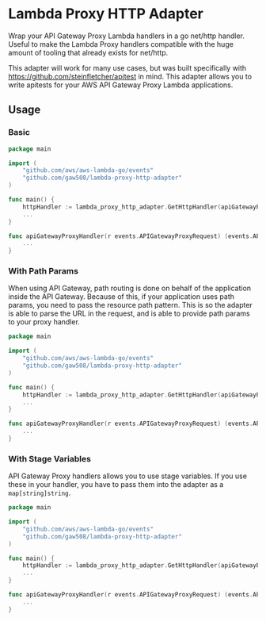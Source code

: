 # Lambda Proxy HTTP Adapter

Wrap your API Gateway Proxy Lambda handlers in a go net/http handler. Useful to make the Lambda Proxy handlers
compatible with the huge amount of tooling that already exists for net/http.

This adapter will work for many use cases, but was built specifically with https://github.com/steinfletcher/apitest in
mind. This adapter allows you to write apitests for your AWS API Gateway Proxy Lambda applications.

## Usage

### Basic

```go
package main

import (
	"github.com/aws/aws-lambda-go/events"
	"github.com/gaw508/lambda-proxy-http-adapter"
)

func main() {
	httpHandler := lambda_proxy_http_adapter.GetHttpHandler(apiGatewayProxyHandler, "/", nil)
	...
}

func apiGatewayProxyHandler(r events.APIGatewayProxyRequest) (events.APIGatewayProxyResponse, error) {
	...
}
```

### With Path Params

When using API Gateway, path routing is done on behalf of the application inside the API Gateway. Because of this, if
your application uses path params, you need to pass the resource path pattern. This is so the adapter is able
to parse the URL in the request, and is able to provide path params to your proxy handler.

```go
package main

import (
	"github.com/aws/aws-lambda-go/events"
	"github.com/gaw508/lambda-proxy-http-adapter"
)

func main() {
	httpHandler := lambda_proxy_http_adapter.GetHttpHandler(apiGatewayProxyHandler, "/users/{userId}", nil)
	...
}

func apiGatewayProxyHandler(r events.APIGatewayProxyRequest) (events.APIGatewayProxyResponse, error) {
	...
}
```

### With Stage Variables

API Gateway Proxy handlers allows you to use stage variables. If you use these in your handler, you have to pass them
into the adapter as a `map[string]string`.

```go
package main

import (
	"github.com/aws/aws-lambda-go/events"
	"github.com/gaw508/lambda-proxy-http-adapter"
)

func main() {
	httpHandler := lambda_proxy_http_adapter.GetHttpHandler(apiGatewayProxyHandler, "/", map[string]string{"var1": "var1value"})
	...
}

func apiGatewayProxyHandler(r events.APIGatewayProxyRequest) (events.APIGatewayProxyResponse, error) {
	...
}
```
